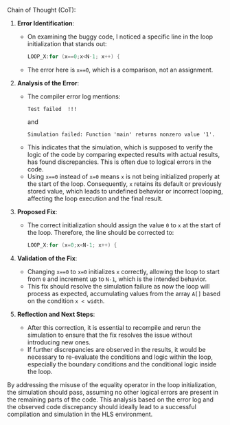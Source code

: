 Chain of Thought (CoT):

1. **Error Identification**:
   - On examining the buggy code, I noticed a specific line in the loop initialization that stands out:
     ```cpp
     LOOP_X:for (x==0;x<N-1; x++) {
     ```
   - The error here is `x==0`, which is a comparison, not an assignment.

2. **Analysis of the Error**:
   - The compiler error log mentions:
     ```
     Test failed  !!!
     ```
     and 
     ```
     Simulation failed: Function 'main' returns nonzero value '1'.
     ```
   - This indicates that the simulation, which is supposed to verify the logic of the code by comparing expected results with actual results, has found discrepancies. This is often due to logical errors in the code.
   - Using `x==0` instead of `x=0` means `x` is not being initialized properly at the start of the loop. Consequently, `x` retains its default or previously stored value, which leads to undefined behavior or incorrect looping, affecting the loop execution and the final result.

3. **Proposed Fix**:
   - The correct initialization should assign the value `0` to `x` at the start of the loop. Therefore, the line should be corrected to:
     ```cpp
     LOOP_X:for (x=0;x<N-1; x++) {
     ```

4. **Validation of the Fix**:
   - Changing `x==0` to `x=0` initializes `x` correctly, allowing the loop to start from `0` and increment up to `N-1`, which is the intended behavior.
   - This fix should resolve the simulation failure as now the loop will process as expected, accumulating values from the array `A[]` based on the condition `x < width`.

5. **Reflection and Next Steps**:
   - After this correction, it is essential to recompile and rerun the simulation to ensure that the fix resolves the issue without introducing new ones.
   - If further discrepancies are observed in the results, it would be necessary to re-evaluate the conditions and logic within the loop, especially the boundary conditions and the conditional logic inside the loop.

By addressing the misuse of the equality operator in the loop initialization, the simulation should pass, assuming no other logical errors are present in the remaining parts of the code. This analysis based on the error log and the observed code discrepancy should ideally lead to a successful compilation and simulation in the HLS environment.